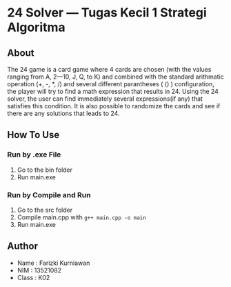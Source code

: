 # 24 Solver — Tugas Kecil 1 Strategi Algoritma

## About
The 24 game is a card game where 4 cards are chosen (with the values ranging from A, 2—10, J, Q, to K) and combined with the standard arithmatic operation (+, -, *, /) and several different parantheses ( () ) configuration, the player will try to find a math expression that results in 24. Using the 24 solver, the user can find immediately several expressions(if any) that satisfies this condition. It is also possible to randomize the cards and see if there are any solutions that leads to 24.

## How To Use
### Run by .exe File
1. Go to the bin folder
2. Run main.exe

### Run by Compile and Run
1. Go to the src folder
2. Compile main.cpp with ```g++ main.cpp -o main```
3. Run main.exe

## Author
- Name  : Farizki Kurniawan
- NIM   : 13521082
- Class : K02

